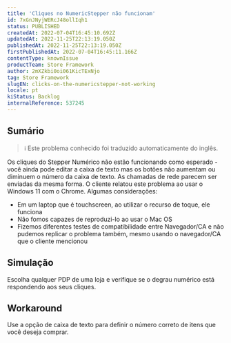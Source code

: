 ```yaml
---
title: 'Cliques no NumericStepper não funcionam'
id: 7xGnJNyjWERcJ48ollIqh1
status: PUBLISHED
createdAt: 2022-07-04T16:45:10.692Z
updatedAt: 2022-11-25T22:13:19.050Z
publishedAt: 2022-11-25T22:13:19.050Z
firstPublishedAt: 2022-07-04T16:45:11.166Z
contentType: knownIssue
productTeam: Store Framework
author: 2mXZkbi0oi061KicTExNjo
tag: Store Framework
slugEN: clicks-on-the-numericstepper-not-working
locale: pt
kiStatus: Backlog
internalReference: 537245
---
```


## Sumário

>ℹ️ Este problema conhecido foi traduzido automaticamente do inglês.


Os cliques do Stepper Numérico não estão funcionando como esperado - você ainda pode editar a caixa de texto mas os botões não aumentam ou diminuem o número da caixa de texto. As chamadas de rede parecem ser enviadas da mesma forma. O cliente relatou este problema ao usar o Windows 11 com o Chrome. Algumas considerações:


- Em um laptop que é touchscreen, ao utilizar o recurso de toque, ele funciona
- Não fomos capazes de reproduzi-lo ao usar o Mac OS
- Fizemos diferentes testes de compatibilidade entre Navegador/CA e não pudemos replicar o problema também, mesmo usando o navegador/CA que o cliente mencionou



## Simulação


Escolha qualquer PDP de uma loja e verifique se o degrau numérico está respondendo aos seus cliques.



## Workaround


Use a opção de caixa de texto para definir o número correto de itens que você deseja comprar.

